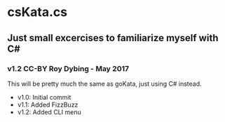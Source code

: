 # csKata.cs

## Just small excercises to familiarize myself with C#

### v1.2 CC-BY Roy Dybing - May 2017

This will be pretty much the same as goKata, just using C# instead.

* v1.0: Initial commit
* v1.1: Added FizzBuzz
* v1.2: Added CLI menu
